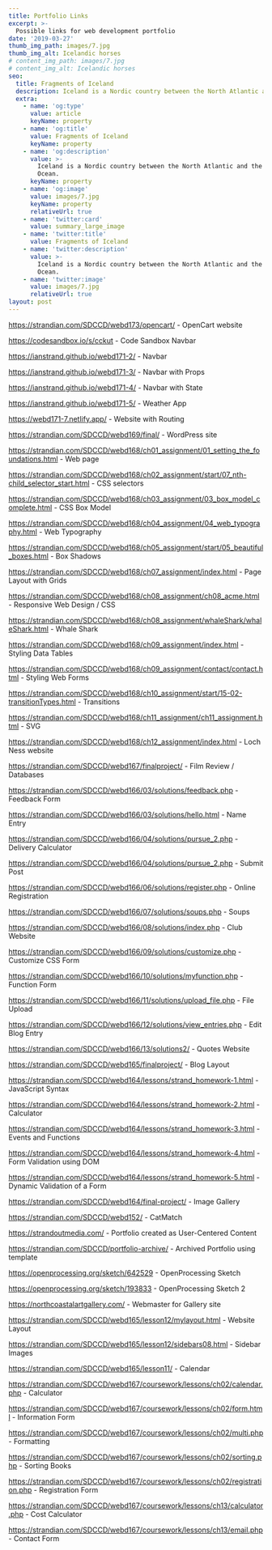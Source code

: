 ```yaml
---
title: Portfolio Links
excerpt: >-
  Possible links for web development portfolio
date: '2019-03-27'
thumb_img_path: images/7.jpg
thumb_img_alt: Icelandic horses
# content_img_path: images/7.jpg
# content_img_alt: Icelandic horses
seo:
  title: Fragments of Iceland
  description: Iceland is a Nordic country between the North Atlantic and the Arctic Ocean.
  extra:
    - name: 'og:type'
      value: article
      keyName: property
    - name: 'og:title'
      value: Fragments of Iceland
      keyName: property
    - name: 'og:description'
      value: >-
        Iceland is a Nordic country between the North Atlantic and the Arctic
        Ocean.
      keyName: property
    - name: 'og:image'
      value: images/7.jpg
      keyName: property
      relativeUrl: true
    - name: 'twitter:card'
      value: summary_large_image
    - name: 'twitter:title'
      value: Fragments of Iceland
    - name: 'twitter:description'
      value: >-
        Iceland is a Nordic country between the North Atlantic and the Arctic
        Ocean.
    - name: 'twitter:image'
      value: images/7.jpg
      relativeUrl: true
layout: post
---
```


https://strandian.com/SDCCD/webd173/opencart/ - OpenCart website

https://codesandbox.io/s/cckut - Code Sandbox Navbar

https://ianstrand.github.io/webd171-2/ - Navbar

https://ianstrand.github.io/webd171-3/ - Navbar with Props

https://ianstrand.github.io/webd171-4/ - Navbar with State

https://ianstrand.github.io/webd171-5/ - Weather App

https://webd171-7.netlify.app/ - Website with Routing

https://strandian.com/SDCCD/webd169/final/ - WordPress site

https://strandian.com/SDCCD/webd168/ch01_assignment/01_setting_the_foundations.html - Web page

https://strandian.com/SDCCD/webd168/ch02_assignment/start/07_nth-child_selector_start.html - CSS selectors

https://strandian.com/SDCCD/webd168/ch03_assignment/03_box_model_complete.html - CSS Box Model

https://strandian.com/SDCCD/webd168/ch04_assignment/04_web_typography.html - Web Typography

https://strandian.com/SDCCD/webd168/ch05_assignment/start/05_beautiful_boxes.html - Box Shadows

https://strandian.com/SDCCD/webd168/ch07_assignment/index.html - Page Layout with Grids

https://strandian.com/SDCCD/webd168/ch08_assignment/ch08_acme.html - Responsive Web Design / CSS

https://strandian.com/SDCCD/webd168/ch08_assignment/whaleShark/whaleShark.html - Whale Shark

https://strandian.com/SDCCD/webd168/ch09_assignment/index.html - Styling Data Tables

https://strandian.com/SDCCD/webd168/ch09_assignment/contact/contact.html - Styling Web Forms

https://strandian.com/SDCCD/webd168/ch10_assignment/start/15-02-transitionTypes.html - Transitions

https://strandian.com/SDCCD/webd168/ch11_assignment/ch11_assignment.html - SVG

https://strandian.com/SDCCD/webd168/ch12_assignment/index.html - Loch Ness website

https://strandian.com/SDCCD/webd167/finalproject/ - Film Review / Databases

https://strandian.com/SDCCD/webd166/03/solutions/feedback.php - Feedback Form

https://strandian.com/SDCCD/webd166/03/solutions/hello.html - Name Entry

https://strandian.com/SDCCD/webd166/04/solutions/pursue_2.php - Delivery Calculator

https://strandian.com/SDCCD/webd166/04/solutions/pursue_2.php - Submit Post

https://strandian.com/SDCCD/webd166/06/solutions/register.php - Online Registration

https://strandian.com/SDCCD/webd166/07/solutions/soups.php - Soups

https://strandian.com/SDCCD/webd166/08/solutions/index.php - Club Website


https://strandian.com/SDCCD/webd166/09/solutions/customize.php - Customize CSS Form

https://strandian.com/SDCCD/webd166/10/solutions/myfunction.php - Function Form

https://strandian.com/SDCCD/webd166/11/solutions/upload_file.php - File Upload

https://strandian.com/SDCCD/webd166/12/solutions/view_entries.php - Edit Blog Entry

https://strandian.com/SDCCD/webd166/13/solutions2/ - Quotes Website

https://strandian.com/SDCCD/webd165/finalproject/ - Blog Layout

https://strandian.com/SDCCD/webd164/lessons/strand_homework-1.html - JavaScript Syntax

https://strandian.com/SDCCD/webd164/lessons/strand_homework-2.html - Calculator

https://strandian.com/SDCCD/webd164/lessons/strand_homework-3.html - Events and Functions

https://strandian.com/SDCCD/webd164/lessons/strand_homework-4.html - Form Validation using DOM

https://strandian.com/SDCCD/webd164/lessons/strand_homework-5.html - Dynamic Validation of a Form

https://strandian.com/SDCCD/webd164/final-project/ - Image Gallery

https://strandian.com/SDCCD/webd152/ - CatMatch

https://strandoutmedia.com/ - Portfolio created as User-Centered Content

https://strandian.com/SDCCD/portfolio-archive/ - Archived Portfolio using template

https://openprocessing.org/sketch/642529 - OpenProcessing Sketch

https://openprocessing.org/sketch/193833 - OpenProcessing Sketch 2

https://northcoastalartgallery.com/ - Webmaster for Gallery site

https://strandian.com/SDCCD/webd165/lesson12/mylayout.html - Website Layout

https://strandian.com/SDCCD/webd165/lesson12/sidebars08.html - Sidebar Images

https://strandian.com/SDCCD/webd165/lesson11/ - Calendar

https://strandian.com/SDCCD/webd167/coursework/lessons/ch02/calendar.php - Calculator

https://strandian.com/SDCCD/webd167/coursework/lessons/ch02/form.html - Information Form

https://strandian.com/SDCCD/webd167/coursework/lessons/ch02/multi.php - Formatting

https://strandian.com/SDCCD/webd167/coursework/lessons/ch02/sorting.php - Sorting Books

https://strandian.com/SDCCD/webd167/coursework/lessons/ch02/registration.php - Registration Form

https://strandian.com/SDCCD/webd167/coursework/lessons/ch13/calculator.php - Cost Calculator

https://strandian.com/SDCCD/webd167/coursework/lessons/ch13/email.php - Contact Form

